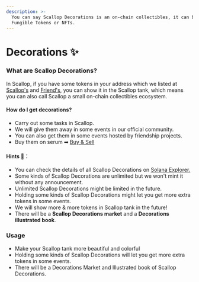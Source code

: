 ```yaml
---
description: >-
  You can say Scallop Decorations is an on-chain collectibles, it can be
  Fungible Tokens or NFTs.
---
```


# Decorations ✨

### **What are Scallop Decorations?**

In Scallop, if you have some tokens in your address which we listed at [Scallop's](scallop.md) and [Friend's](friend.md), you can show it in the Scallop tank, which means you can also call Scallop a small on-chain collectibles ecosystem.

#### How do I get decorations?

* Carry out some tasks in Scallop.
* We will give them away in some events in our official community.
* You can also get them in some events hosted by friendship projects.
* Buy them on serum ➡ [Buy & Sell](buy-and-sell.md)

#### Hints 🧐**：**

* You can check the details of all Scallop Decorations on [Solana Explorer.](https://explorer.solana.com/address/SeawdHf3NHG6gxCrezQxr5oJAHTLJd6JsQxxd144yaz)
* Some kinds of Scallop Decorations are unlimited but we won't mint it without any announcement.
* Unlimited Scallop Decorations might be limited in the future.
* Holding some kinds of Scallop Decorations might let you get more extra tokens in some events.
* We will show more & more tokens in Scallop tank in the future!
* There will be a **Scallop Decorations market** and a **Decorations illustrated book**.

### Usage

* Make your Scallop tank more beautiful and colorful 
* Holding some kinds of Scallop Decorations will let you get more extra tokens in some events.
* There will be a Decorations Market and Illustrated book of Scallop Decorations. 





